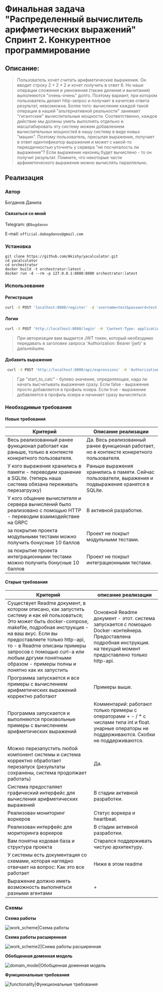 # Финальная задача "Распределенный вычислитель арифметических выражений" Спринт 2. Конкурентное программирование

## Описание:

> Пользователь хочет считать арифметические выражения. Он вводит строку 2 + 2 * 2 и хочет получить в ответ 6. Но наши
> операции сложения и умножения (также деления и вычитания) выполняются "очень-очень" долго. Поэтому вариант, при
> котором
> пользователь делает http-запрос и получает в качетсве ответа результат, невозможна. Более того: вычисление каждой
> такой
> операции в нашей "альтернативной реальности" занимает "гигантские" вычислительные мощности. Соответственно, каждое
> действие мы должны уметь выполнять отдельно и масштабировать эту систему можем добавлением вычислительных мощностей в
> нашу систему в виде новых "машин". Поэтому пользователь, присылая выражение, получает в ответ идентификатор выражения
> и
> может с какой-то периодичностью уточнять у сервера "не посчиталость ли выражение"? Если выражение наконец будет
> вычислено - то он получит результат. Помните, что некоторые части арфиметического выражения можно вычислять
> параллельно.

## Реализация

### Автор

Богданов Данила

#### Связаться со мной

Telegram: `@Dbugdanov`

E-mail: `official.dabogdanov@gmail.com`

### Установка

`git clone https://github.com/Akishy/yacalculator.git`  
`cd yacalculator`  
`cd orchestrator`  
`docker build -t orchestrator:latest . `  
`docker run -d --rm -p 127.0.0.1:8080:8080 orchestrator:latest`

### Использование

#### Регистрация

```bash
curl -X POST 'localhost:8080/register' -d 'username=test&password=test' -H 'Content-Type: application/x-www-form-urlencoded' -H 'accept: application/json' -vvvv
```

#### Логин

```bash
curl -X POST 'http://localhost:8080/login' -H 'Content-Type: application/x-www-form-urlencoded' -d 'username=test&password=test' -vvvv
```

> При авторизации вам выдается JWT токен, который необходимо передавать в заголовке запроса 'Authorization: Bearer
> {jwt}' в дальнейшем.

#### Добавить выражение

```bash
 curl -X POST 'http://localhost:8080/api/expressions' -H 'Authorization: Bearer {jwt}' -H 'Content-Type: application/json' -d '{"expression":"2+2","time_to_calc":3000,"start_to_calc":false}' -vvvv
```

> Где "start_to_calc" - булево значение, определяющее, надо ли начать высчитывать выражение сразу. Если false -
> выражение просто добавляется в профиль юзера. Если true - выражение добавляется в профиль юзера и начинает сразу
> вычисляться.

### Необходимые требования

#### Новые требования

| Критерий                                                                                                                 | Описание реализации                                                                                   |
|--------------------------------------------------------------------------------------------------------------------------|-------------------------------------------------------------------------------------------------------|
| Весь реализованный ранее функционал работает как раньше, только в контексте конкретного пользователя.                    | Да. Весь реализованный ранее функционал работает, но в контексте конкретного пользователя.            |
| У кого выражения хранились в памяти - переводим хранение в SQLite. (теперь наша система обязана переживать перезагрузку) | Раньше выражения хранились в памяти. Сейчас пользователи, выражения и подвыражения хранятся в SQLite. |
| У кого общение вычислителя и сервера вычислений было реализовано с помощью HTTP - переводим взаимодействие на GRPC       | В активной разработке.                                                                                |
| за покрытие проекта модульными тестами можно получить бонусные 10 баллов                                                 | Проект не покрыт модульными тестами.                                                                  |
| за покрытие проекта интеграционными тестами можно получить бонусные 10 баллов                                            | Проект не покрыт интеграционными тестами.                                                             |

#### Старые требования

| Критерий                                                                                                                                                                                                                                                                                                                                               | описание реализации                                                                                                                                                    |
|--------------------------------------------------------------------------------------------------------------------------------------------------------------------------------------------------------------------------------------------------------------------------------------------------------------------------------------------------------|------------------------------------------------------------------------------------------------------------------------------------------------------------------------|
| Существует Readme документ, в котором описано, как запустить систему и как ей пользоваться; Это может быть docker-compose, makefile, подробная инструкция - на ваш вкус. Если вы предоставляете только http-api, то - в Readme описаны примеры запросов с помощью curl-a или любым дргуми понятными образом - примеры полны и понятно как их запустить | Основной Readme документ - этот. система запускается с помощью Docker-контейнера. Предоставлена подробная инструкция. на текущий момент предоставлено только http-api. |
| Программа запускается и все примеры с вычислением арифметических выражений корректно работают                                                                                                                                                                                                                                                          | Примеры выше.                                                                                                                                                          |
| Программа запускается и выполняются произвольные примеры с вычислением арифметических выражений                                                                                                                                                                                                                                                        | Комментарий: работают только примеры с операторами + - / * с числами типа int и float. унарные операторы не поддерживаются. Скобки не поддерживаются.                  |
| Можно перезапустить любой компонент системы и система корректно обработает перезапуск (результаты сохранены, система продолжает работать)                                                                                                                                                                                                              | Да.                                                                                                                                                                    |
| Система предосталяет графический интерфейс для вычисления арифметических выражений                                                                                                                                                                                                                                                                     | В стадии активной разработки.                                                                                                                                          |
| Реализован мониторинг воркеров                                                                                                                                                                                                                                                                                                                         | Статус воркера и heartbeat.                                                                                                                                            |
| Реализован интерфейс для мориторинга воркеров                                                                                                                                                                                                                                                                                                          | В стадии активной разработки.                                                                                                                                          |
| Вам понятна кодовая база и структура проекта                                                                                                                                                                                                                                                                                                           | Старался поддерживать чистую архитектуру.                                                                                                                              |
| У системы есть документация со схемами, которая наглядно отвечает на вопрос: Как это все работает                                                                                                                                                                                                                                                      | Ниже в этом readme                                                                                                                                                     |
| Выражение должно иметь возможность выполняться разными агентами                                                                                                                                                                                                                                                                                        | +                                                                                                                                                                      |

### Схемы

**Схема работы**

![work_scheme|Схема работы](docs\work_scheme.png "Схема работы")

**Схема работы расширенная**

![work_scheme2|Схема работы расширенная](docs\work_scheme2.png "Схема работы расширенная")

**Обобщенная доменная модель**

![domain_model|Обобщенная доменная модель](docs\domain_model.png "Обобщенная доменная модель")

**Функциональные требования**

![functionality|Функциональные требования](docs\functionality.png "Функциональные требования")

